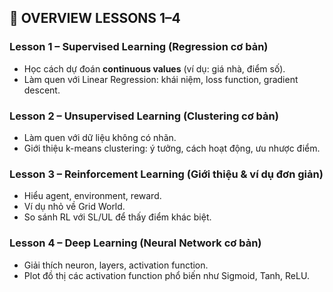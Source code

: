## 📌 OVERVIEW LESSONS 1–4

### **Lesson 1 – Supervised Learning (Regression cơ bản)**

* Học cách dự đoán **continuous values** (ví dụ: giá nhà, điểm số).
* Làm quen với Linear Regression: khái niệm, loss function, gradient descent.

### **Lesson 2 – Unsupervised Learning (Clustering cơ bản)**

* Làm quen với dữ liệu không có nhãn.
* Giới thiệu k-means clustering: ý tưởng, cách hoạt động, ưu nhược điểm.

### **Lesson 3 – Reinforcement Learning (Giới thiệu & ví dụ đơn giản)**

* Hiểu agent, environment, reward.
* Ví dụ nhỏ về Grid World.
* So sánh RL với SL/UL để thấy điểm khác biệt.

### **Lesson 4 – Deep Learning (Neural Network cơ bản)**

* Giải thích neuron, layers, activation function.
* Plot đồ thị các activation function phổ biến như Sigmoid, Tanh, ReLU.
